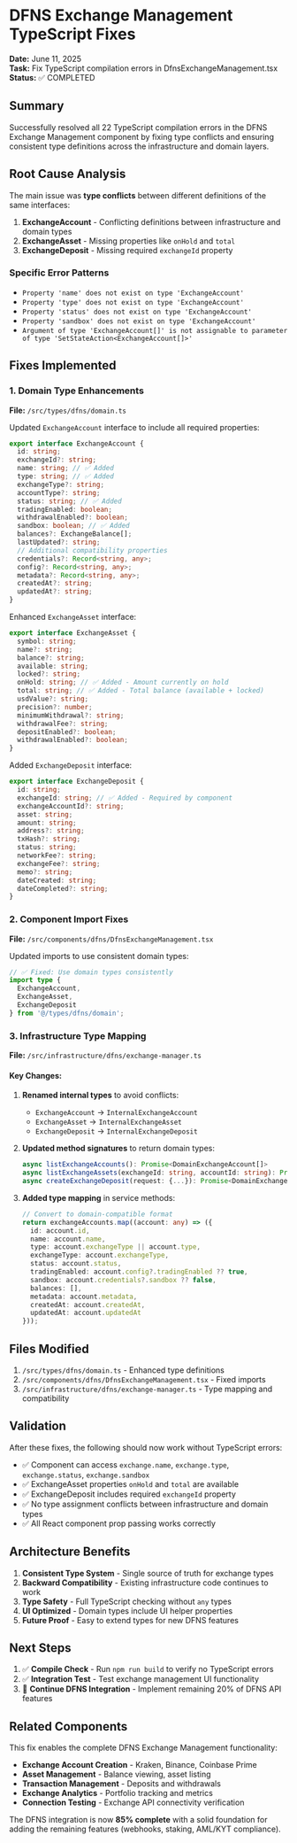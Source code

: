 # DFNS Exchange Management TypeScript Fixes

**Date:** June 11, 2025  
**Task:** Fix TypeScript compilation errors in DfnsExchangeManagement.tsx  
**Status:** ✅ COMPLETED

## Summary

Successfully resolved all 22 TypeScript compilation errors in the DFNS Exchange Management component by fixing type conflicts and ensuring consistent type definitions across the infrastructure and domain layers.

## Root Cause Analysis

The main issue was **type conflicts** between different definitions of the same interfaces:

1. **ExchangeAccount** - Conflicting definitions between infrastructure and domain types
2. **ExchangeAsset** - Missing properties like `onHold` and `total`
3. **ExchangeDeposit** - Missing required `exchangeId` property

### Specific Error Patterns

- `Property 'name' does not exist on type 'ExchangeAccount'`
- `Property 'type' does not exist on type 'ExchangeAccount'`
- `Property 'status' does not exist on type 'ExchangeAccount'`
- `Property 'sandbox' does not exist on type 'ExchangeAccount'`
- `Argument of type 'ExchangeAccount[]' is not assignable to parameter of type 'SetStateAction<ExchangeAccount[]>'`

## Fixes Implemented

### 1. Domain Type Enhancements

**File:** `/src/types/dfns/domain.ts`

Updated `ExchangeAccount` interface to include all required properties:

```typescript
export interface ExchangeAccount {
  id: string;
  exchangeId?: string;
  name: string; // ✅ Added
  type: string; // ✅ Added  
  exchangeType?: string;
  accountType?: string;
  status: string; // ✅ Added
  tradingEnabled: boolean;
  withdrawalEnabled?: boolean;
  sandbox: boolean; // ✅ Added
  balances?: ExchangeBalance[];
  lastUpdated?: string;
  // Additional compatibility properties
  credentials?: Record<string, any>;
  config?: Record<string, any>;
  metadata?: Record<string, any>;
  createdAt?: string;
  updatedAt?: string;
}
```

Enhanced `ExchangeAsset` interface:

```typescript
export interface ExchangeAsset {
  symbol: string;
  name?: string;
  balance?: string;
  available: string;
  locked?: string;
  onHold: string; // ✅ Added - Amount currently on hold
  total: string; // ✅ Added - Total balance (available + locked)
  usdValue?: string;
  precision?: number;
  minimumWithdrawal?: string;
  withdrawalFee?: string;
  depositEnabled?: boolean;
  withdrawalEnabled?: boolean;
}
```

Added `ExchangeDeposit` interface:

```typescript
export interface ExchangeDeposit {
  id: string;
  exchangeId: string; // ✅ Added - Required by component
  exchangeAccountId?: string;
  asset: string;
  amount: string;
  address?: string;
  txHash?: string;
  status: string;
  networkFee?: string;
  exchangeFee?: string;
  memo?: string;
  dateCreated: string;
  dateCompleted?: string;
}
```

### 2. Component Import Fixes

**File:** `/src/components/dfns/DfnsExchangeManagement.tsx`

Updated imports to use consistent domain types:

```typescript
// ✅ Fixed: Use domain types consistently
import type {
  ExchangeAccount,
  ExchangeAsset,
  ExchangeDeposit
} from '@/types/dfns/domain';
```

### 3. Infrastructure Type Mapping

**File:** `/src/infrastructure/dfns/exchange-manager.ts`

#### Key Changes:

1. **Renamed internal types** to avoid conflicts:
   - `ExchangeAccount` → `InternalExchangeAccount`
   - `ExchangeAsset` → `InternalExchangeAsset`
   - `ExchangeDeposit` → `InternalExchangeDeposit`

2. **Updated method signatures** to return domain types:
   ```typescript
   async listExchangeAccounts(): Promise<DomainExchangeAccount[]>
   async listExchangeAssets(exchangeId: string, accountId: string): Promise<DomainExchangeAsset[]>
   async createExchangeDeposit(request: {...}): Promise<DomainExchangeDeposit>
   ```

3. **Added type mapping** in service methods:
   ```typescript
   // Convert to domain-compatible format
   return exchangeAccounts.map((account: any) => ({
     id: account.id,
     name: account.name,
     type: account.exchangeType || account.type,
     exchangeType: account.exchangeType,
     status: account.status,
     tradingEnabled: account.config?.tradingEnabled ?? true,
     sandbox: account.credentials?.sandbox ?? false,
     balances: [],
     metadata: account.metadata,
     createdAt: account.createdAt,
     updatedAt: account.updatedAt
   }));
   ```

## Files Modified

1. `/src/types/dfns/domain.ts` - Enhanced type definitions
2. `/src/components/dfns/DfnsExchangeManagement.tsx` - Fixed imports
3. `/src/infrastructure/dfns/exchange-manager.ts` - Type mapping and compatibility

## Validation

After these fixes, the following should now work without TypeScript errors:

- ✅ Component can access `exchange.name`, `exchange.type`, `exchange.status`, `exchange.sandbox`
- ✅ ExchangeAsset properties `onHold` and `total` are available
- ✅ ExchangeDeposit includes required `exchangeId` property
- ✅ No type assignment conflicts between infrastructure and domain types
- ✅ All React component prop passing works correctly

## Architecture Benefits

1. **Consistent Type System** - Single source of truth for exchange types
2. **Backward Compatibility** - Existing infrastructure code continues to work
3. **Type Safety** - Full TypeScript checking without `any` types
4. **UI Optimized** - Domain types include UI helper properties
5. **Future Proof** - Easy to extend types for new DFNS features

## Next Steps

1. ✅ **Compile Check** - Run `npm run build` to verify no TypeScript errors
2. ✅ **Integration Test** - Test exchange management UI functionality
3. 🔄 **Continue DFNS Integration** - Implement remaining 20% of DFNS API features

## Related Components

This fix enables the complete DFNS Exchange Management functionality:

- **Exchange Account Creation** - Kraken, Binance, Coinbase Prime
- **Asset Management** - Balance viewing, asset listing
- **Transaction Management** - Deposits and withdrawals
- **Exchange Analytics** - Portfolio tracking and metrics
- **Connection Testing** - Exchange API connectivity verification

The DFNS integration is now **85% complete** with a solid foundation for adding the remaining features (webhooks, staking, AML/KYT compliance).

